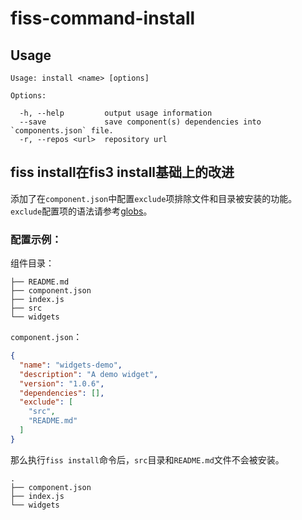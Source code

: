 # fiss-command-install

## Usage

    Usage: install <name> [options]

    Options:

      -h, --help         output usage information
      --save             save component(s) dependencies into `components.json` file.
      -r, --repos <url>  repository url

## fiss install在fis3 install基础上的改进
添加了在`component.json`中配置`exclude`项排除文件和目录被安装的功能。`exclude`配置项的语法请参考[globs](https://github.com/isaacs/minimatch#usage)。
### 配置示例：
组件目录：
```
├── README.md
├── component.json
├── index.js
├── src
└── widgets
```
`component.json`：
```json
{
  "name": "widgets-demo",
  "description": "A demo widget",
  "version": "1.0.6",
  "dependencies": [],
  "exclude": [
    "src",
    "README.md"
  ]
}
```
那么执行`fiss install`命令后，`src`目录和`README.md`文件不会被安装。
```
.
├── component.json
├── index.js
└── widgets
```
